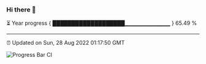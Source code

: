 ### Hi there 👋

⏳ Year progress { ███████████████████▁▁▁▁▁▁▁▁▁▁▁ } 65.49 %

---

⏰ Updated on Sun, 28 Aug 2022 01:17:50 GMT

![Progress Bar CI](https://github.com/liununu/liununu/workflows/Progress%20Bar%20CI/badge.svg)

